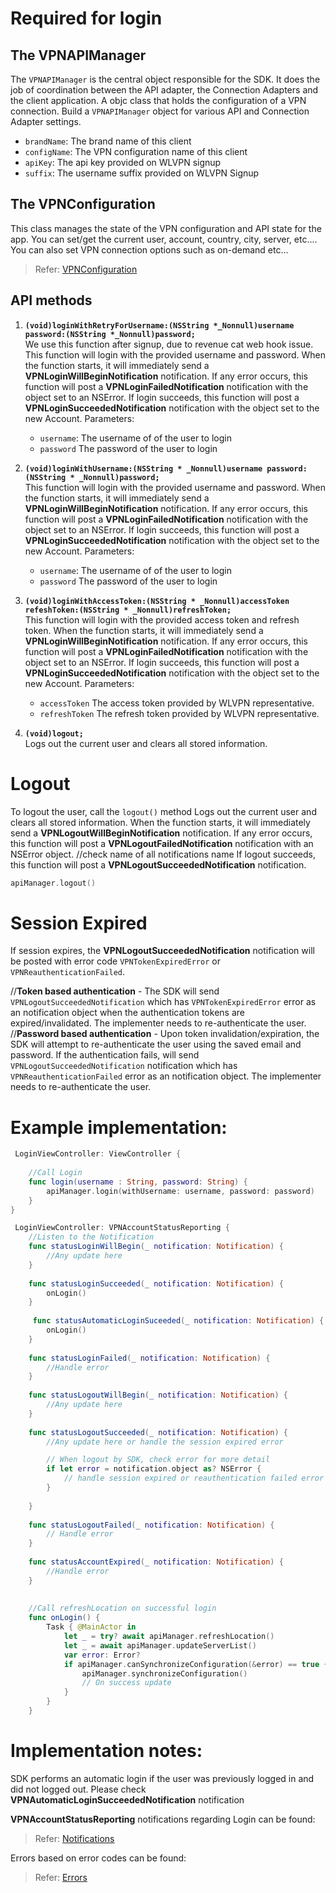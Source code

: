 # Required for login

## The VPNAPIManager 
   The `VPNAPIManager` is the central object responsible for the SDK. It does the job of coordination between the API adapter, the Connection Adapters and the client application.
   A objc class that holds the configuration of a VPN connection.
   Build a `VPNAPIManager` object for various API and Connection Adapter settings.
 - `brandName`: The brand name of this client
 - `configName`: The VPN configuration name of this client
 - `apiKey`: The api key provided on WLVPN signup
 - `suffix`: The username suffix provided on WLVPN Signup

## The VPNConfiguration
  This class manages the state of the VPN configuration and API state for the app. You can set/get the current user, account, country, city, server, etc.... You can also set VPN connection options such as on-demand etc...
 > Refer: [VPNConfiguration](https://github.com/wlvpn/ConsumerVPN-iOS/blob/main/SDK/Documentation/VPNConfiguration.md)
  

## API methods


  1. **`(void)loginWithRetryForUsername:(NSString *_Nonnull)username password:(NSString *_Nonnull)password;`**     
    We use this function after signup, due to revenue cat web hook issue.
    This function will login with the provided username and password.
    When the function starts, it will immediately send a **VPNLoginWillBeginNotification** notification.
    If any error occurs, this function will post a  **VPNLoginFailedNotification** notification with the object set to an NSError.
    If login succeeds, this function will post a **VPNLoginSucceededNotification** notification with the object set to the new Account.
    Parameters:
     - `username`: The username of of the user to login
     - `password` The password of the user to login
     
 
  2. **`(void)loginWithUsername:(NSString * _Nonnull)username password:(NSString * _Nonnull)password;`**     
    This function will login with the provided username and password.
    When the function starts, it will immediately send a **VPNLoginWillBeginNotification** notification.
    If any error occurs, this function will post a **VPNLoginFailedNotification** notification with the object set to an NSError.
    If login succeeds, this function will post a **VPNLoginSucceededNotification** notification with the object set to the new Account.
    Parameters:
     - `username`: The username of of the user to login
     - `password` The password of the user to login
     

  3. **`(void)loginWithAccessToken:(NSString * _Nonnull)accessToken refeshToken:(NSString * _Nonnull)refreshToken;`**      
    This function will login with the provided access token and refresh token.
    When the function starts, it will immediately send a **VPNLoginWillBeginNotification** notification.
    If any error occurs, this function will post a **VPNLoginFailedNotification** notification with the object set to an NSError.
    If login succeeds, this function will post a **VPNLoginSucceededNotification** notification with the object set to the new Account.
    Parameters:
     - `accessToken` The access token provided by WLVPN representative.
     - `refreshToken` The refresh token provided by WLVPN representative.
    

4. **`(void)logout;`**  
    Logs out the current user and clears all stored information.
    
    

# Logout
   To logout the user, call the `logout()` method
   Logs out the current user and clears all stored information.
   When the function starts, it will immediately send a **VPNLogoutWillBeginNotification** notification.
   If any error occurs, this function will post a **VPNLogoutFailedNotification** notification with an NSError object.
   //check name of all notifications  name
   If logout succeeds, this function will post a **VPNLogoutSucceededNotification** notification.
  
```swift
apiManager.logout()
```

# Session Expired
If session expires, the **VPNLogoutSucceededNotification** notification will be posted with error code `VPNTokenExpiredError` or `VPNReauthenticationFailed`.

//**Token based authentication** - The SDK will send `VPNLogoutSucceededNotification` which has `VPNTokenExpiredError` error as an notification object when the authentication tokens are expired/invalidated. The implementer needs to re-authenticate the user.
//**Password based authentication** - Upon token invalidation/expiration, the SDK will attempt to re-authenticate the user using the saved email and password. If the authentication fails, will send `VPNLogoutSucceededNotification` notification which has `VPNReauthenticationFailed` error as an  notification object. The implementer needs to re-authenticate the user.

# Example implementation:

```swift
 LoginViewController: ViewController {
    
    //Call Login
    func login(username : String, password: String) {
        apiManager.login(withUsername: username, password: password)
    }
}

 LoginViewController: VPNAccountStatusReporting {
    //Listen to the Notification
    func statusLoginWillBegin(_ notification: Notification) {
        //Any update here
    }
    
    func statusLoginSucceeded(_ notification: Notification) {
        onLogin()
    }
    
     func statusAutomaticLoginSuceeded(_ notification: Notification) {
        onLogin()
    }
    
    func statusLoginFailed(_ notification: Notification) {
        //Handle error
    }
    
    func statusLogoutWillBegin(_ notification: Notification) {
        //Any update here
    }
    
    func statusLogoutSucceeded(_ notification: Notification) {
        //Any update here or handle the session expired error

        // When logout by SDK, check error for more detail
        if let error = notification.object as? NSError {
            // handle session expired or reauthentication failed error if any.
        }
        
    }
    
    func statusLogoutFailed(_ notification: Notification) {
        // Handle error
    }
    
    func statusAccountExpired(_ notification: Notification) {
        //Handle error
    }
    
    
    //Call refreshLocation on successful login
    func onLogin() {
        Task { @MainActor in
            let _ = try? await apiManager.refreshLocation()
            let _ = await apiManager.updateServerList()
            var error: Error?
            if apiManager.canSynchronizeConfiguration(&error) == true {
                apiManager.synchronizeConfiguration()
                // On success update
            }
        }
    }

```    



# Implementation notes:
    
 SDK performs an automatic login if the user was previously logged in and did not logged out. Please check **VPNAutomaticLoginSucceededNotification** notification
    
  **VPNAccountStatusReporting** notifications regarding Login can be found:
  > Refer: [Notifications](https://github.com/wlvpn/ConsumerVPN-iOS/blob/main/SDK/Documentation/Notifications.md)
   
  Errors based on error codes can be found:
  > Refer: [Errors](https://github.com/wlvpn/ConsumerVPN-iOS/blob/main/SDK/Documentation/Errors.md)
